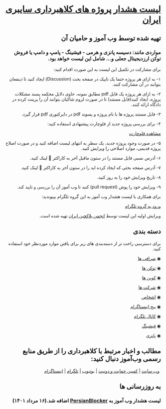 <div dir="rtl">

# [لیست هشدار پروژه های کلاهبرداری سایبری ایران](https://webamoozcom.github.io/warning-list/) 
## تهیه شده توسط وب آموز و حامیان آن
### مواردی مانند: دسیسه پانزی و هرمی - فیشینگ - پامپ و دامپ یا فروش توکن ارزدیجیتال جعلی و... شامل این لیست خواهد بود.
برای مشارکت در تکمیل این لیست به این صورت اقدام کنید:

۱- به ازای هر پروژه حتما یک تاپیک در صفحه بحث (Discussion) ایجاد کنید تا ذینفعان بتوانند در آن مشارکت کنند.

۲- به ازای هر پروژه یک فایل pdf مطابق نمونه، حاوی دلایل محکمه پسند مشکلات پروژه، ایجاد کنید(فایل مستند) تا در صورت لزوم شاکیان بتوانند آن را پرینت کرده در دادگاه ارائه کنند.
  
۳- فایل مستند پروژه ها با نام پروژه و پسوند pdf در دایرکتوری pdf قرار گیرد.
  
۴- برای بررسی ‍‍‍پروژه جدید از فلوچارت پیشنهادی استفاده کنید:

[مشاهده فلوچارت](https://webamoozcom.github.io/warning-list/Warning%20List%20Flowchart.jpg)
  
۵- در صورت وجود پروژه جدید، یک سطر به انتهای لیست اضافه کنید و در صورت اصلاح پروژه قدیمی، موارد اصلاحی را ویرایش کنید.

۶- آدرس نسبی فایل مستند را در ستون ماقبل آخر به کاراکتر 🔗 لینک کنید.

۷- آدرس صفحه بحثی که ایجاد کرده اید را در ستون آخر به کاراکتر 🔗 لینک کنید.
  
۸- تاریخ ویرایش خود را به روز کنید.  

۹- ویرایش خود را پوش (pull request) کنید تا وب آموز آن را بررسی و تایید کند.

برای همکاری با لیست هشدار وب آموز به این گروه تلگرام بپیوندید:

[ورود به گروه تلگرام](https://t.me/warning_list) 
  
ویرایش اولیه این لیست توسط [انجمن بلاکچین ایران](https://iranblockchain.org/) تهیه شده است.


## دسته بندی
برای دسترسی راحت تر از دسته‌بندی های زیر برای یافتن موارد موردنظر خود استفاده کنید.

◉ [صرافی ها](Projects/Exchange.md)

◉ [ توکن ها](Projects/Token.md)

◉ [ کوین ها](Projects/Coin.md)
  
◉ [ شرکت ها  ](Projects/Company.md)

◉ [ اشخاص](Projects/Person.md)

◉ [ پیج اینستاگرام](Projects/Instagram.md)

◉ [کانال تلگرام](Projects/Telegram.md)

◉ [فیشینگ](Projects/Phishing.md)

◉ [پانزی](Projects/Ponzi.md)


## مطالب و اخبار مرتبط با کلاهبرداری را از طریق منابع رسمی وب‌آموز دنبال کنید:
‌
[وب سایت](https://www.webamooz.com/) | [کمپین حمایت و دونیت](https://www.patreon.com/Webamooz) | [یوتیوب](https://www.youtube.com/jorjandi) | [تلگرام](https://t.me/webamoozir
) | [اینستاگرام](https://instagram.com/webamoozir
)

## به روزرسانی ها
### لیست هشدار وب آموز به [PersianBlocker](https://github.com/MasterKia/PersianBlocker) اضافه شد.(۱۶ مرداد ۱۴۰۱)


</div>
